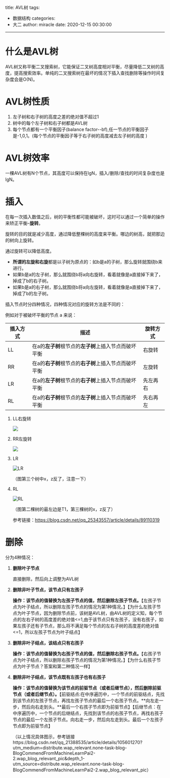 title: AVL树
tags:

  - 数据结构
categories:
  - 大二
author: miracle
date: 2020-12-15 00:30:00
---
# 什么是AVL树
AVL树又称平衡二叉搜索树，它能保证二叉树高度相对平衡，尽量降低二叉树的高度，提高搜索效率。单纯的二叉搜索树在最坏的情况下插入查找删除等操作时间复杂度会是O(N)。

# AVL树性质
1. 左子树和右子树的高度之差的绝对值不超过1  
2. 树中的每个左子树和右子树都是AVL树
3. 每个节点都有一个平衡因子(balance factor--bf),任一节点的平衡因子是-1,0,1。(每个节点的平衡因子等于右子树的高度减去左子树的高度 )

# AVL树效率
一棵AVL树有N个节点，其高度可以保持在lgN，插入/删除/查找的时间复杂度也是lgN。

# 插入

在每一次插入数值之后，树的平衡性都可能被破坏，这时可以通过一个简单的操作来矫正平衡–**旋转**。

旋转的目的就是减少高度，通过降低整棵树的高度来平衡。哪边的树高，就把那边的树向上旋转。

通过旋转可以降低高度。

- **所谓的左旋和右旋**都是以子树为原点的：如b是a的子树，那么旋转就围绕b来进行。
- 如果b是a的左子树，那么就围绕b将a向右旋转，看着就像是a直接掉下来了，掉成了b的右子树。
- 如果b是a的右子树，那么就围绕b将a向左旋转，看着就像是a直接掉下来了，掉成了b的左子树。  

插入节点时分四种情况，四种情况对应的旋转方法是不同的： 

例如对于被破坏平衡的节点 a 来说：



| 插入方式 | 描述                                                  | 旋转方式 |
| -------- | ----------------------------------------------------- | -------- |
| LL       | 在a的**左子树**根节点的**左子树**上插入节点而破坏平衡 | 右旋转   |
| RR       | 在a的**右子树**根节点的**右子树**上插入节点而破坏平衡 | 左旋转   |
| LR       | 在a的**左子树**根节点的**右子树**上插入节点而破坏平衡 | 先左再右 |
| RL       | 在a的**右子树**根节点的**左子树**上插入节点而破坏平衡 | 先右再左 |



1. LL右旋转

   ![](AVL%E6%A0%91/20190408211619425.png)
   
2. RR左旋转

   ![](AVL%E6%A0%91/RR.png)

3. LR

   ![LR](AVL%E6%A0%91/LR.png)

   （图第三个树中x，z反了，注意一下）

4. RL

   ![RL](AVL%E6%A0%91/RL.png)
   
   （图第二棵树的最左边是T1，第三棵树的x，z反了）
   
   参考链接：https://blog.csdn.net/qq_25343557/article/details/89110319

#  删除

分为4种情况：

1. **删除叶子节点**

   直接删除，然后向上调整为AVL树

2. **删除非叶子节点，该节点只有左孩子**

   **操作：该节点的值替换为左孩子节点的值，然后删除左孩子节点。**【左孩子节点为叶子结点，所以删除左孩子节点的情况为第1种情况。】【为什么左孩子节点为叶子节点，因为删除节点前，该树是AVL树，由AVL树的定义知，每个节点的左右子树的高度差的绝对值<=1,由于该节点只有左孩子，没有右孩子，如果左孩子还有子节点，那么将不满足每个节点的左右子树的高度差的绝对值<=1，所以左孩子节点为叶子结点】

3. **删除非叶子结点，该结点只有右孩子**

   **操作：该节点的值替换为右孩子节点的值，然后删除右孩子节点。**【右孩子节点为叶子结点，所以删除右孩子节点的情况为第1种情况。】【为什么右孩子节点为叶子节点？答案和第二种情况一样】

4. **删除非叶子结点，该节点既有左孩子也有右孩子**

   **操作：该节点的值替换为该节点的前驱节点（或者后继节点），然后删除前驱节点（或者后继节点）。**【前驱结点:在中序遍历中，一个节点的前驱结点，先找到该节点的左孩子节点，再找左孩子节点的最后一个右孩子节点。**向左走一步，然后向右走到头。**最后一个右孩子节点即为前驱节点】【后继节点：在中序遍历中，一个节点的后继结点，先找到该节点的右孩子节点，再找右孩子节点的最后一个左孩子节点。向右走一步，然后向左走到头。最后一个左孩子节点即为前驱节点】

   （以上情况具体图示，参考链接https://blog.csdn.net/qq_21388535/article/details/105601270?utm_medium=distribute.wap_relevant.none-task-blog-BlogCommendFromMachineLearnPai2-2.wap_blog_relevant_pic&amp;depth_1-utm_source=distribute.wap_relevant.none-task-blog-BlogCommendFromMachineLearnPai2-2.wap_blog_relevant_pic）